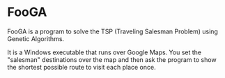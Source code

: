 # FooGA
FooGA is a program to solve the TSP (Traveling Salesman Problem) using Genetic Algorithms.

It is a Windows executable that runs over Google Maps. 
You set the "salesman" destinations over the map and then ask the program to show the shortest possible route to visit each place once.
